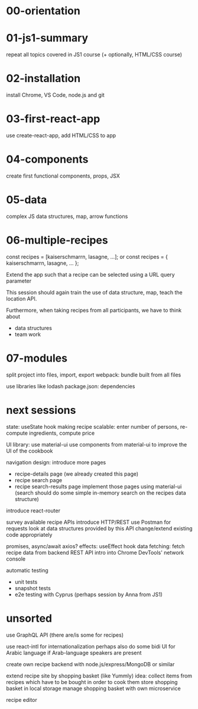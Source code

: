 # 00-orientation

# 01-js1-summary

repeat all topics covered in JS1 course (+ optionally, HTML/CSS course)

# 02-installation

install Chrome, VS Code, node.js and git

# 03-first-react-app

use create-react-app, add HTML/CSS to app

# 04-components

create first functional components, props, JSX

# 05-data

complex JS data structures, map, arrow functions

# 06-multiple-recipes

const recipes = [kaiserschmarrn, lasagne, ...];
or
const recipes = { kaiserschmarrn, lasagne, ... };

Extend the app such that a recipe can be selected using a URL query parameter

This session should again train the use of data structure, map, teach the location API.

Furthermore, when taking recipes from all participants, we have to think about
- data structures
- team work

# 07-modules

split project into files, import, export
webpack: bundle built from  all files

use libraries like lodash
package.json: dependencies

# next sessions

state: useState hook
making recipe scalable: enter number of persons, re-compute ingredients, compute price


UI library: use material-ui
use components from material-ui to improve the UI of the cookbook


navigation design: introduce more pages
- recipe-details page (we already created this page)
- recipe search page
- recipe search-results page
implement those pages using material-ui
(search should do some simple in-memory search on the recipes data structure)


introduce react-router


survey available recipe APIs
introduce HTTP/REST
use Postman for requests
look at data structures provided by this API
change/extend existing code appropriately


promises, async/await
axios?
effects: useEffect hook
data fetching: fetch recipe data from backend REST API
intro into Chrome DevTools' network console



automatic testing
- unit tests
- snapshot tests
- e2e testing with Cyprus (perhaps session by Anna from JS1)


# unsorted

use GraphQL API (there are/is some for recipes)

use react-intl for internationalization
perhaps also do some bidi UI for Arabic language if Arab-language speakers are present

create own recipe backend with node.js/express/MongoDB or similar

extend recipe site by shopping basket (like Yummly)
    idea: collect items from recipes which have to be bought in order to cook them
    store shopping basket in local storage
    manage shopping basket with own microservice

recipe editor
